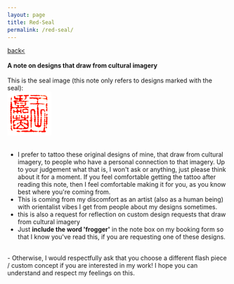 ```yaml
---
layout: page
title: Red-Seal
permalink: /red-seal/
---
```

<a href="/">back< </a>  
<br>
**A note on designs that draw from cultural imagery**  
<br>
This is the seal image (this note only refers to designs marked with the seal):  
![red-seal](/images/red-seal.png)  
<br>
- I prefer to tattoo these original designs of mine, that draw from cultural imagery, to people who have a personal connection to that imagery. Up to your judgement what that is, I won't ask or anything, just please think about it for a moment. If you feel comfortable getting the tattoo after reading this note, then I feel comfortable making it for you, as you know best where you're coming from.  
- This is coming from my discomfort as an artist (also as a human being) with orientalist vibes I get from people about my designs sometimes.  
- this is also a request for reflection on custom design requests that draw from cultural imagery  
- Just **include the word 'frogger'** in the note box on my booking form so that I know you've read this, if you are requesting one of these designs.  
<br>
- Otherwise, I would respectfully ask that you choose a different flash piece / custom concept if you are interested in my work! I hope you can understand and respect my feelings on this.  